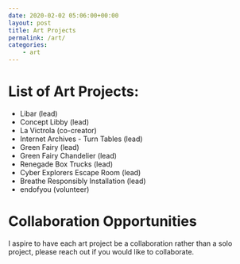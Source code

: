 ```yaml
---
date: 2020-02-02 05:06:00+00:00
layout: post
title: Art Projects
permalink: /art/
categories:
    - art
---
```


# List of Art Projects:
* Libar (lead)
* Concept Libby (lead)
* La Victrola (co-creator)
* Internet Archives - Turn Tables (lead)
* Green Fairy (lead)
* Green Fairy Chandelier (lead)
* Renegade Box Trucks (lead)
* Cyber Explorers Escape Room (lead)
* Breathe Responsibly Installation (lead)
* endofyou (volunteer) 

# Collaboration Opportunities
I aspire to have each art project be a collaboration rather than a solo project, please reach out if you would like to collaborate.